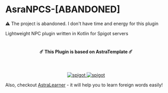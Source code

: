 # AsraNPCS-[ABANDONED]
⚠️ The project is abandoned. I don't have time and energy for this plugin

Lightweight NPC plugin written in Kotlin for Spigot servers


# 
<h4 align="center">☄️ This Plugin is based on AstraTemplate ☄️ </h4>
</br>
<p align="center">
    <a href="https://github.com/Astra-Interactive/AstraLibs">
        <img alt="spigot" src="https://img.shields.io/badge/github-AstraLibs-1B76CA"/>
    </a>    
    <a href="https://github.com/Astra-Interactive/AstraTemplate">
        <img alt="spigot" src="https://img.shields.io/badge/github-AstraTemplate-1B76CA"/>
    </a>
</p>

Also, checkout [AstraLearner](https://play.google.com/store/apps/details?id=com.makeevrserg.astralearner) - it will help you to learn foreign words easily!
